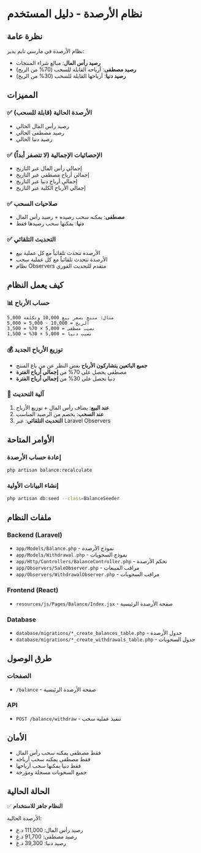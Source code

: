 # نظام الأرصدة - دليل المستخدم

## نظرة عامة
نظام الأرصدة في مارسي تايم يدير:
- **رصيد رأس المال**: مبالغ شراء المنتجات
- **رصيد مصطفى**: أرباحه القابلة للسحب (70% من الربح)  
- **رصيد دنيا**: أرباحها القابلة للسحب (30% من الربح)

## المميزات

### ✅ **الأرصدة الحالية (قابلة للسحب)**
- رصيد رأس المال الحالي
- رصيد مصطفى الحالي
- رصيد دنيا الحالي

### ✅ **الإحصائيات الإجمالية (لا تتصفر أبداً)**
- إجمالي رأس المال عبر التاريخ
- إجمالي أرباح مصطفى عبر التاريخ
- إجمالي أرباح دنيا عبر التاريخ
- إجمالي الأرباح الكلية عبر التاريخ

### ✅ **صلاحيات السحب**
- **مصطفى**: يمكنه سحب رصيده + رصيد رأس المال
- **دنيا**: يمكنها سحب رصيدها فقط

### ✅ **التحديث التلقائي**
- الأرصدة تتحدث تلقائياً مع كل عملية بيع
- الأرصدة تتحدث تلقائياً مع كل عملية سحب
- نظام Observers متقدم للتحديث الفوري

## كيف يعمل النظام

### 📊 **حساب الأرباح**
```
مثال: منتج بسعر بيع 10,000 وتكلفة 5,000
الربح = 10,000 - 5,000 = 5,000
نصيب مصطفى = 5,000 × 70% = 3,500  
نصيب دنيا = 5,000 × 30% = 1,500
```

### 💰 **توزيع الأرباح الجديد**
- **جميع البائعين يتشاركون الأرباح** بغض النظر عن من باع المنتج
- مصطفى يحصل على 70% من **إجمالي أرباح الفترة**
- دنيا تحصل على 30% من **إجمالي أرباح الفترة**

### 🔄 **آلية التحديث**
1. **عند البيع**: يضاف رأس المال + توزيع الأرباح
2. **عند السحب**: يخصم من الرصيد المناسب
3. **التحديث التلقائي**: عبر Laravel Observers

## الأوامر المتاحة

### إعادة حساب الأرصدة
```bash
php artisan balance:recalculate
```

### إنشاء البيانات الأولية
```bash
php artisan db:seed --class=BalanceSeeder
```

## ملفات النظام

### Backend (Laravel)
- `app/Models/Balance.php` - نموذج الأرصدة
- `app/Models/Withdrawal.php` - نموذج السحوبات
- `app/Http/Controllers/BalanceController.php` - تحكم الأرصدة
- `app/Observers/SaleObserver.php` - مراقب المبيعات
- `app/Observers/WithdrawalObserver.php` - مراقب السحوبات

### Frontend (React)
- `resources/js/Pages/Balance/Index.jsx` - صفحة الأرصدة الرئيسية

### Database
- `database/migrations/*_create_balances_table.php` - جدول الأرصدة
- `database/migrations/*_create_withdrawals_table.php` - جدول السحوبات

## طرق الوصول

### الصفحات
- `/balance` - صفحة الأرصدة الرئيسية

### API
- `POST /balance/withdraw` - تنفيذ عملية سحب

## الأمان
- فقط مصطفى يمكنه سحب رأس المال
- فقط مصطفى يمكنه سحب أرباحه
- فقط دنيا يمكنها سحب أرباحها
- جميع السحوبات مسجلة ومؤرخة

## الحالة الحالية
✅ **النظام جاهز للاستخدام**

الأرصدة الحالية:
- رصيد رأس المال: 111,000 د.ع
- رصيد مصطفى: 91,700 د.ع  
- رصيد دنيا: 39,300 د.ع
